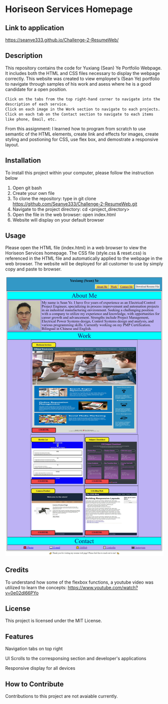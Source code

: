 # Horiseon Services Homepage
## Link to application 
https://seanye333.github.io/Challenge-2-ResumeWeb/

## Description
This repository contains the code for Yuxiang (Sean) Ye Portfolio Webpage. It includes both the HTML and CSS files necessary to display the webpage correctly.
This website was created to view employee's (Sean Ye) portfolio to navigate through samples of his work and asess where he is a good candidate for a open position. 

    Click on the tabs from the top right-hand corner to navigate into the description of each service. 
    Click on each image in the Work section to navigate to each projects. 
    Click on each tab on the Contact section to navigate to each items like phone, Email, etc. 

From this assignment: I learned how to program from scratch to use semantic of the HTML elements, create link and effects for images, create styling and postioning for CSS, use flex box, and demostrate a responsive layout. 

## Installation
To install this project within your computer, please follow the instruction below
1. Open git bash
2. Create your own file
3. To clone the repository: type in git clone https://github.com/Seanye333/Challenge-2-ResumeWeb.git
4. Navigate to the project directory: cd <project_directory>
5. Open the file in the web browser: open index.html
6. Website will display on your default browser

## Usage
Please open the HTML file (index.html) in a web browser to view the Horiseon Services homepage. The CSS file (style.css & reset.css) is referenced in the HTML file and automatically applied to the webpage in the web browser. The website will be deployed for all customer to use by simply copy and paste to browser.

![alt text](assets/images/Challenge2-resume-web-screenshot.jpg)

## Credits
To understand how some of the flexbox functions, a youtube video was utilized to learn the concepts: https://www.youtube.com/watch?v=0e02dl66PYo

## License
This project is licensed under the MIT License.

## Features

Navigation tabs on top right 

UI Scrolls to the corresponsing section and developer's applications

Responsive display for all devices 

## How to Contribute
Contributions to this project are not avaiable currently.
